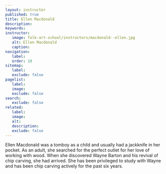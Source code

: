 ```yaml
---
layout: instructor
published: true
title: Ellen Macdonald 
description:
keywords:
instructor:
   image: folk-art-school/instructors/macdonald--ellen.jpg
   alt: Ellen Macdonald 
   caption: 
navigation:
   label:
   order: 10
sitemap:
   label:
   exclude: false
pagelist:
   label:
   image:
   exclude: false  
search:
   exclude: false
related:
   label:
   image:
   alt:
   description:
   exclude: false
---
```

Ellen Macdonald was a tomboy as a child and usually had a jackknife in her pocket. As an adult, she searched for the perfect outlet for her love of working with wood. When she discovered Wayne Barton and his revival of chip carving, she had arrived. She has been privileged to study with Wayne and has been chip carving actively for the past six years.